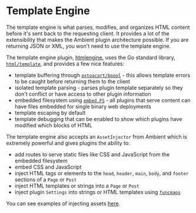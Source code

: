 # Template Engine

The template engine is what parses, modifies, and organizes HTML content before it's sent back to the requesting client. It provides a lot of the extensibility that makes the Ambient plugin architecture possible. If you are returning JSON or XML, you won't need to use the template engine.

The template engine plugin, [htmlengine](https://github.com/ambientkit/plugin/tree/main/templateengine/htmlengine), uses the Go standard library, [`html/template`](https://pkg.go.dev/html/template), and provides a few nice features:

- template buffering through [`oxtoacart/bpool`](https://github.com/oxtoacart/bpool) - this allows template errors to be caught before returning them to the client
- isolated template parsing - parses plugin template separately so they don't conflict or have access to other plugin information
- embedded filesystem using [`embed.FS`](https://pkg.go.dev/embed) - all plugins that serve content can have files embedded for single binary web deployments
- template escaping by default
- template debugging that can be enabled to show which plugins have modified which blocks of HTML

The template engine also accepts an `AssetInjector` from Ambient which is extremely powerful and gives plugins the ability to:

- add routes to serve static files like CSS and JavaScript from the embedded filesystem
- embed CSS and JavaScript
- inject HTML tags or elements to the `head`, `header`, `main`, `body`, and `footer` sections of a `Page` or `Post`
- inject HTML templates or strings into a `Page` or `Post`
- inject plugin `Settings` into strings or HTML templates using [`funcmaps`](/docs/plugins/funcmaps)

You can see examples of injecting assets [here](/docs/plugins/assets).